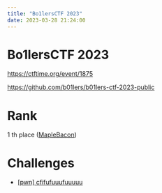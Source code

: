 ```yaml
---
title: "Bo1lersCTF 2023"
date: 2023-03-28 21:24:00
---
```


# Bo1lersCTF 2023

<https://ctftime.org/event/1875>

<https://github.com/b01lers/b01lers-ctf-2023-public>


# Rank

1 th place ([MapleBacon](https://ctftime.org/team/73723))


# Challenges

- [[pwn] cfifufuuufuuuuu](./pwn/cfifufuuufuuuuu)
